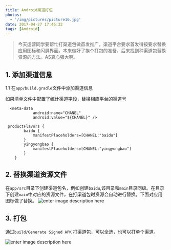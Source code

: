 ```yaml
---
title: Android渠道打包
photos:
  - '/img/pictures/picture10.jpg'
date: 2017-04-27 17:46:32
tags: [Android]
---
```



> 今天运营同学要帮忙打渠道包做首发推广，渠道平台要求首发得按要求替换应用图标和闪屏界面。本来做好了挨个打包的准备，后来找到种渠道包替换资源的方法。AS真心强大啊。

<!--more-->

## 1. 添加渠道信息
1.1 在`app/build.gradle`文件中添加渠道信息

 如果清单文件中配置了统计渠道字段，替换相应平台的渠道号

```
  <meta-data
            android:name="CHANEL"
            android:value="${CHANEL}" />
```

```
 productFlavors {
        baidu {
            manifestPlaceholders=[CHANEL:"baidu"]
        }
        yingyongbao {
            manifestPlaceholders=[CHANEL:"yingyongbao"]
        }
    }
```

## 2. 替换渠道资源文件

在`app/src`目录下创建渠道包名，例如创建`baidu`,该目录和`main`目录同级。在目录下创建`main`中对应的资源文件，在打渠道包时资源会自动进行替换。下面对应用图标做了替换。
![enter image description here](/img/chanelAndroidChanel.png)

## 3. 打包

通过`build/Generate Signed APK` 打渠道包，可以全选，也可以打单个渠道。

![enter image description here](/img/chanelandroid_chanel_pack.png)


